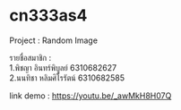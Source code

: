 # cn333as4

Project : Random Image

รายชื่อสมาชิก : \
1.พิชญา อินทร์พิบูลย์ 6310682627 \
2.นนทิชา หลิมศิโรรัตน์ 6310682585

link demo : https://youtu.be/_awMkH8H07Q
